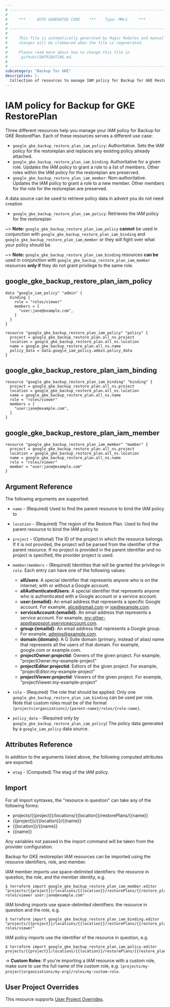 ```yaml
---
# ----------------------------------------------------------------------------
#
#     ***     AUTO GENERATED CODE    ***    Type: MMv1     ***
#
# ----------------------------------------------------------------------------
#
#     This file is automatically generated by Magic Modules and manual
#     changes will be clobbered when the file is regenerated.
#
#     Please read more about how to change this file in
#     .github/CONTRIBUTING.md.
#
# ----------------------------------------------------------------------------
subcategory: "Backup for GKE"
description: |-
  Collection of resources to manage IAM policy for Backup for GKE RestorePlan
---
```


# IAM policy for Backup for GKE RestorePlan
Three different resources help you manage your IAM policy for Backup for GKE RestorePlan. Each of these resources serves a different use case:

* `google_gke_backup_restore_plan_iam_policy`: Authoritative. Sets the IAM policy for the restoreplan and replaces any existing policy already attached.
* `google_gke_backup_restore_plan_iam_binding`: Authoritative for a given role. Updates the IAM policy to grant a role to a list of members. Other roles within the IAM policy for the restoreplan are preserved.
* `google_gke_backup_restore_plan_iam_member`: Non-authoritative. Updates the IAM policy to grant a role to a new member. Other members for the role for the restoreplan are preserved.

A data source can be used to retrieve policy data in advent you do not need creation

* `google_gke_backup_restore_plan_iam_policy`: Retrieves the IAM policy for the restoreplan

~> **Note:** `google_gke_backup_restore_plan_iam_policy` **cannot** be used in conjunction with `google_gke_backup_restore_plan_iam_binding` and `google_gke_backup_restore_plan_iam_member` or they will fight over what your policy should be.

~> **Note:** `google_gke_backup_restore_plan_iam_binding` resources **can be** used in conjunction with `google_gke_backup_restore_plan_iam_member` resources **only if** they do not grant privilege to the same role.



## google_gke_backup_restore_plan_iam_policy

```hcl
data "google_iam_policy" "admin" {
  binding {
    role = "roles/viewer"
    members = [
      "user:jane@example.com",
    ]
  }
}

resource "google_gke_backup_restore_plan_iam_policy" "policy" {
  project = google_gke_backup_restore_plan.all_ns.project
  location = google_gke_backup_restore_plan.all_ns.location
  name = google_gke_backup_restore_plan.all_ns.name
  policy_data = data.google_iam_policy.admin.policy_data
}
```

## google_gke_backup_restore_plan_iam_binding

```hcl
resource "google_gke_backup_restore_plan_iam_binding" "binding" {
  project = google_gke_backup_restore_plan.all_ns.project
  location = google_gke_backup_restore_plan.all_ns.location
  name = google_gke_backup_restore_plan.all_ns.name
  role = "roles/viewer"
  members = [
    "user:jane@example.com",
  ]
}
```

## google_gke_backup_restore_plan_iam_member

```hcl
resource "google_gke_backup_restore_plan_iam_member" "member" {
  project = google_gke_backup_restore_plan.all_ns.project
  location = google_gke_backup_restore_plan.all_ns.location
  name = google_gke_backup_restore_plan.all_ns.name
  role = "roles/viewer"
  member = "user:jane@example.com"
}
```


## Argument Reference

The following arguments are supported:

* `name` - (Required) Used to find the parent resource to bind the IAM policy to
* `location` - (Required) The region of the Restore Plan.
 Used to find the parent resource to bind the IAM policy to

* `project` - (Optional) The ID of the project in which the resource belongs.
    If it is not provided, the project will be parsed from the identifier of the parent resource. If no project is provided in the parent identifier and no project is specified, the provider project is used.

* `member/members` - (Required) Identities that will be granted the privilege in `role`.
  Each entry can have one of the following values:
  * **allUsers**: A special identifier that represents anyone who is on the internet; with or without a Google account.
  * **allAuthenticatedUsers**: A special identifier that represents anyone who is authenticated with a Google account or a service account.
  * **user:{emailid}**: An email address that represents a specific Google account. For example, alice@gmail.com or joe@example.com.
  * **serviceAccount:{emailid}**: An email address that represents a service account. For example, my-other-app@appspot.gserviceaccount.com.
  * **group:{emailid}**: An email address that represents a Google group. For example, admins@example.com.
  * **domain:{domain}**: A G Suite domain (primary, instead of alias) name that represents all the users of that domain. For example, google.com or example.com.
  * **projectOwner:projectid**: Owners of the given project. For example, "projectOwner:my-example-project"
  * **projectEditor:projectid**: Editors of the given project. For example, "projectEditor:my-example-project"
  * **projectViewer:projectid**: Viewers of the given project. For example, "projectViewer:my-example-project"

* `role` - (Required) The role that should be applied. Only one
    `google_gke_backup_restore_plan_iam_binding` can be used per role. Note that custom roles must be of the format
    `[projects|organizations]/{parent-name}/roles/{role-name}`.

* `policy_data` - (Required only by `google_gke_backup_restore_plan_iam_policy`) The policy data generated by
  a `google_iam_policy` data source.

## Attributes Reference

In addition to the arguments listed above, the following computed attributes are
exported:

* `etag` - (Computed) The etag of the IAM policy.

## Import

For all import syntaxes, the "resource in question" can take any of the following forms:

* projects/{{project}}/locations/{{location}}/restorePlans/{{name}}
* {{project}}/{{location}}/{{name}}
* {{location}}/{{name}}
* {{name}}

Any variables not passed in the import command will be taken from the provider configuration.

Backup for GKE restoreplan IAM resources can be imported using the resource identifiers, role, and member.

IAM member imports use space-delimited identifiers: the resource in question, the role, and the member identity, e.g.
```
$ terraform import google_gke_backup_restore_plan_iam_member.editor "projects/{{project}}/locations/{{location}}/restorePlans/{{restore_plan}} roles/viewer user:jane@example.com"
```

IAM binding imports use space-delimited identifiers: the resource in question and the role, e.g.
```
$ terraform import google_gke_backup_restore_plan_iam_binding.editor "projects/{{project}}/locations/{{location}}/restorePlans/{{restore_plan}} roles/viewer"
```

IAM policy imports use the identifier of the resource in question, e.g.
```
$ terraform import google_gke_backup_restore_plan_iam_policy.editor projects/{{project}}/locations/{{location}}/restorePlans/{{restore_plan}}
```

-> **Custom Roles**: If you're importing a IAM resource with a custom role, make sure to use the
 full name of the custom role, e.g. `[projects/my-project|organizations/my-org]/roles/my-custom-role`.

## User Project Overrides

This resource supports [User Project Overrides](https://registry.terraform.io/providers/hashicorp/google/latest/docs/guides/provider_reference#user_project_override).
